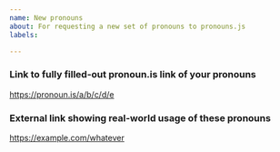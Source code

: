 ```yaml
---
name: New pronouns
about: For requesting a new set of pronouns to pronouns.js
labels:

---
```


### Link to fully filled-out pronoun.is link of your pronouns

https://pronoun.is/a/b/c/d/e

### External link showing real-world usage of these pronouns

https://example.com/whatever
